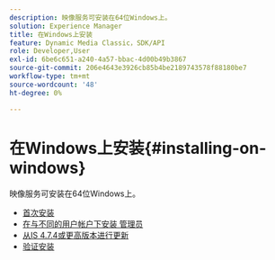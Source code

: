 ```yaml
---
description: 映像服务可安装在64位Windows上。
solution: Experience Manager
title: 在Windows上安装
feature: Dynamic Media Classic，SDK/API
role: Developer,User
exl-id: 6be6c651-a240-4a57-bbac-4d00b49b3867
source-git-commit: 206e4643e3926cb85b4be2189743578f88180be7
workflow-type: tm+mt
source-wordcount: '48'
ht-degree: 0%

---
```


# 在Windows上安装{#installing-on-windows}

映像服务可安装在64位Windows上。

* [首次安装](t-first-time-installation-win.md)
* [在与不同的用户帐户下安装   管理员](t-diff-account-win.md)
* [从IS 4.7.4或更高版本进行更新](t-update-win.md)
* [验证安装](t-verify-win.md)
